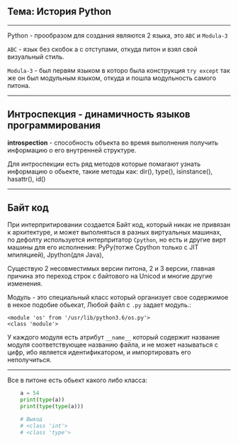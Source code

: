 Тема: История Python
---
---

Python - прообразом для создания являются 2 языка, это `ABC` 
и `Modula-3`

`ABC` - язык без скобок а с отступами, откуда питон и взял свой 
визуальный стиль. 

`Modula-3` - был первям языком в которо была конструкция 
`try except` так же он был модульным языком, откуда и пошла 
модульность самого питона.

---

Интроспекция - динамичность языков программирования
---

**introspection** - способность объекта во время выполнения получить информацию
о его внутренней структуре.

Для интроспекции есть ряд методов которые помагают узнать информацию о обьекте, 
такие методы как: dir(), type(), isinstance(), hasattr(), id()

---

Байт код
---

При интерпритировании создается Байт код, который никак не привязан к
архитектуре, и может выполняться в разных виртуальных машинах, по дефолту 
используется  интерпритатор `Cpython`, но есть и другие вирт машины для 
его исполнения: PyPy(тотже Cpython только с JIT мпиляцией), Jpython(для Java),

Существую 2 несовместимых версии питона, 2 и 3 версии, главная причина это
переход строк с байтового на Unicod и многие другие изменения.

Модуль - это специальный класс который организует свое содержимое в некое 
подобие обьекат, Любой файл с `.py` задает модуль.:

    <module 'os' from '/usr/lib/python3.6/os.py'>
    <class 'module'>

У каждого модуля есть атрибут `__name__` который содержит название модуля 
соответствующее названию файла, и не может называться с цифр, ибо является 
идентификатором, и импортировать его неполучиться.

---

Все в питоне есть обьект какого либо класса:
```python
    a = 54
    print(type(a))
    print(type(type(a)))

    # Вывод
    # <class 'int'>
    # <class 'type'>
```
